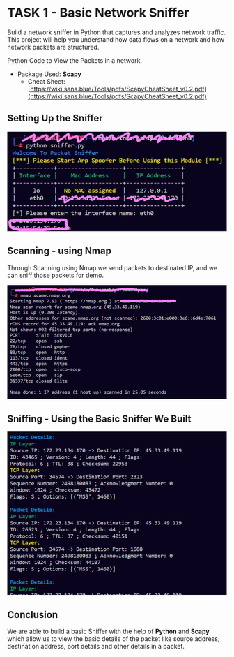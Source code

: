 # TASK 1 - Basic Network Sniffer
Build a network sniffer in Python that captures and analyzes network traffic.<br>
This project will help you understand how data flows on a network and how network packets are structured.

Python Code to View the Packets in a network.<br>
- Package Used: [**Scapy**](https://scapy.net/)<br>
    - Cheat Sheet: [https://wiki.sans.blue/Tools/pdfs/ScapyCheatSheet_v0.2.pdf](https://wiki.sans.blue/Tools/pdfs/ScapyCheatSheet_v0.2.pdf)

## Setting Up the Sniffer

![Sniffer_Setup](Sniffer_Setup.png)

## Scanning - using Nmap
Through Scanning using Nmap we send packets to destinated IP, and we can sniff those packets for demo.

![Scan](Scan.png)

## Sniffing - Using the Basic Sniffer We Built

![Sniff](Sniff.png)

## Conclusion

We are able to build a basic Sniffer with the help of **Python** and **Scapy** which allow us to view the basic details of the packet like source address, destination address, port details and other details in a packet.